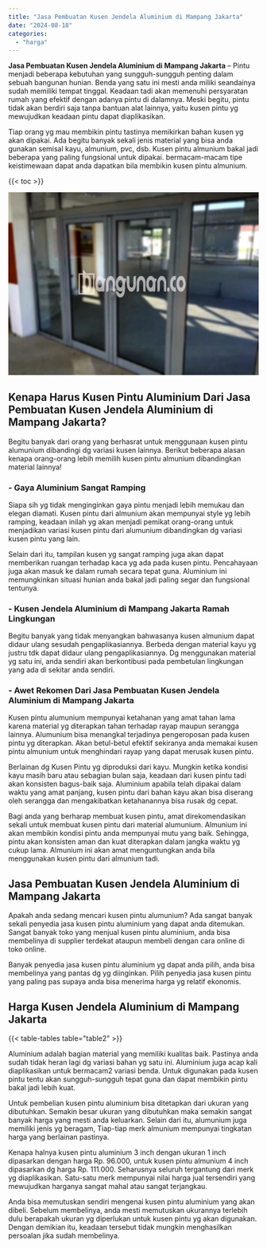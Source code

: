 ```yaml
---
title: "Jasa Pembuatan Kusen Jendela Aluminium di Mampang Jakarta"
date: "2024-08-18"
categories: 
  - "harga"
---
```


**Jasa Pembuatan Kusen Jendela Aluminium di Mampang Jakarta** – Pintu menjadi beberapa kebutuhan yang sungguh-sungguh penting dalam sebuah bangunan hunian. Benda yang satu ini mesti anda miliki seandainya sudah memiliki tempat tinggal. Keadaan tadi akan memenuhi persyaratan rumah yang efektif dengan adanya pintu di dalamnya. Meski begitu, pintu tidak akan berdiri saja tanpa bantuan alat lainnya, yaitu kusen pintu yg mewujudkan keadaan pintu dapat diaplikasikan.

Tiap orang yg mau membikin pintu tastinya memikirkan bahan kusen yg akan dipakai. Ada begitu banyak sekali jenis material yang bisa anda gunakan semisal kayu, almunium, pvc, dsb. Kusen pintu almunium bakal jadi beberapa yang paling fungsional untuk dipakai. bermacam-macam tipe keistimewaan dapat anda dapatkan bila membikin kusen pintu almunium.

{{< toc >}}

![Jasa Pembuatan Kusen Jendela Aluminium di Mampang Jakarta](/images/harga-kusen-jendela-alumunium-36.png)

## Kenapa Harus Kusen Pintu Aluminium Dari Jasa Pembuatan Kusen Jendela Aluminium di Mampang Jakarta?

Begitu banyak dari orang yang berhasrat untuk menggunaan kusen pintu alumunium dibandingi dg variasi kusen lainnya. Berikut beberapa alasan kenapa orang-orang lebih memilih kusen pintu almunium dibandingkan material lainnya!

### \- Gaya Aluminium Sangat Ramping

Siapa sih yg tidak menginginkan gaya pintu menjadi lebih memukau dan elegan diamati. Kusen pintu dari almunium akan mempunyai style yg lebih ramping, keadaan inilah yg akan menjadi pemikat orang-orang untuk menjadikan variasi kusen pintu dari alumunium dibandingkan dg variasi kusen pintu yang lain.

Selain dari itu, tampilan kusen yg sangat ramping juga akan dapat memberikan ruangan terhadap kaca yg ada pada kusen pintu. Pencahayaan juga akan masuk ke dalam rumah secara tepat guna. Aluminium ini memungkinkan situasi hunian anda bakal jadi paling segar dan fungsional tentunya.

### \- Kusen Jendela Aluminium di Mampang Jakarta Ramah Lingkungan

Begitu banyak yang tidak menyangkan bahwasanya kusen almunium dapat didaur ulang sesudah pengaplikasiannya. Berbeda dengan material kayu yg justru tdk dapat didaur ulang pengaplikasiannya. Dg menggunakan material yg satu ini, anda sendiri akan berkontibusi pada pembetulan lingkungan yang ada di sekitar anda sendiri.

### \- Awet Rekomen Dari Jasa Pembuatan Kusen Jendela Aluminium di Mampang Jakarta

Kusen pintu alumunium mempunyai ketahanan yang amat tahan lama karena material yg diterapkan tahan terhadap rayap maupun serangga lainnya. Alumunium bisa menangkal terjadinya pengeroposan pada kusen pintu yg diterapkan. Akan betul-betul efektif sekiranya anda memakai kusen pintu almunium untuk menghindari rayap yang dapat merusak kusen pintu.

Berlainan dg Kusen Pintu yg diproduksi dari kayu. Mungkin ketika kondisi kayu masih baru atau sebagian bulan saja, keadaan dari kusen pintu tadi akan konsisten bagus-baik saja. Aluminium apabila telah dipakai dalam waktu yang amat panjang, kusen pintu dari bahan kayu akan bisa diserang oleh serangga dan mengakibatkan ketahanannya bisa rusak dg cepat.

Bagi anda yang berharap membuat kusen pintu, amat direkomendasikan sekali untuk membuat kusen pintu dari material alumunium. Almunium ini akan membikin kondisi pintu anda mempunyai mutu yang baik. Sehingga, pintu akan konsisten aman dan kuat diterapkan dalam jangka waktu yg cukup lama. Almunium ini akan amat menguntungkan anda bila menggunakan kusen pintu dari almunium tadi.

## Jasa Pembuatan Kusen Jendela Aluminium di Mampang Jakarta

Apakah anda sedang mencari kusen pintu alumunium? Ada sangat banyak sekali penyedia jasa kusen pintu aluminium yang dapat anda ditemukan. Sangat banyak toko yang menjual kusen pintu aluminium, anda bisa membelinya di supplier terdekat ataupun membeli dengan cara online di toko online.

Banyak penyedia jasa kusen pintu aluminium yg dapat anda pilih, anda bisa membelinya yang pantas dg yg diinginkan. Pilih penyedia jasa kusen pintu yang paling pas supaya anda bisa menerima harga yg relatif ekonomis.

## Harga Kusen Jendela Aluminium di Mampang Jakarta

{{< table-tables table="table2" >}}

Aluminium adalah bagian material yang memiliki kualitas baik. Pastinya anda sudah tidak heran lagi dg variasi bahan yg satu ini. Aluminium juga acap kali diaplikasikan untuk bermacam2 variasi benda. Untuk digunakan pada kusen pintu tentu akan sungguh-sungguh tepat guna dan dapat membikin pintu bakal jadi lebih kuat.

Untuk pembelian kusen pintu aluminium bisa ditetapkan dari ukuran yang dibutuhkan. Semakin besar ukuran yang dibutuhkan maka semakin sangat banyak harga yang mesti anda keluarkan. Selain dari itu, alumunium juga memiliki jenis yg beragam, Tiap-tiap merk almunium mempunyai tingkatan harga yang berlainan pastinya.

Kenapa halnya kusen pintu aluminium 3 inch dengan ukuran 1 inch dipasarkan dengan harga Rp. 96.000, untuk kusen pintu almunium 4 inch dipasarkan dg harga Rp. 111.000. Seharusnya seluruh tergantung dari merk yg diaplikasikan. Satu-satu merk mempunyai nilai harga jual tersendiri yang mewujudkan harganya sangat mahal atau sangat terjangkau.

Anda bisa memutuskan sendiri mengenai kusen pintu aluminium yang akan dibeli. Sebelum membelinya, anda mesti memutuskan ukurannya terlebih dulu berapakah ukuran yg diperlukan untuk kusen pintu yg akan digunakan. Dengan demikian itu, keadaan tersebut tidak mungkin menghasilkan persoalan jika sudah membelinya.
